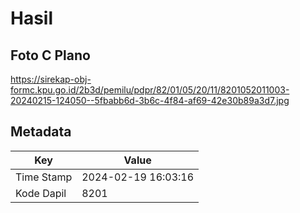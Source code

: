 # Hasil

## Foto C Plano

https://sirekap-obj-formc.kpu.go.id/2b3d/pemilu/pdpr/82/01/05/20/11/8201052011003-20240215-124050--5fbabb6d-3b6c-4f84-af69-42e30b89a3d7.jpg


## Metadata

| Key        | Value               |
| ---------- | ------------------- |
| Time Stamp | 2024-02-19 16:03:16 |
| Kode Dapil | 8201                |



